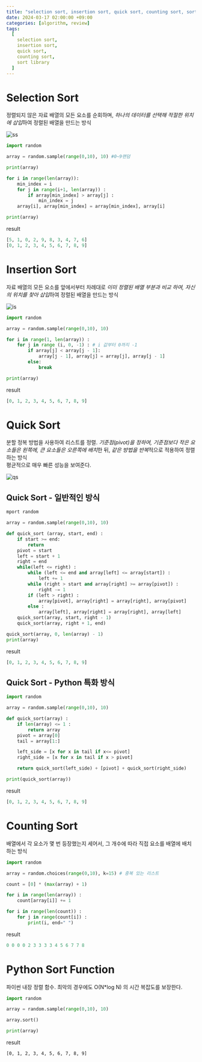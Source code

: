 ```yaml
---
title: "selection sort, insertion sort, quick sort, counting sort, sort library"
date: 2024-03-17 02:00:00 +09:00
categories: [algorithm, review]
tags:
  [
    selection sort,
    insertion sort,
    quick sort,
    counting sort,
    sort library
  ]
---
```


# Selection Sort

정렬되지 않은 자료 배열의 모든 요소를 순회하며, *하나의 데이터를 선택해 적절한 위치에 삽입*하여 정렬된 배열을 만드는 방식

![ss](https://upload.wikimedia.org/wikipedia/commons/3/3e/Sorting_selection_sort_anim.gif?20220209224152)

```python
import random

array = random.sample(range(0,10), 10) #0~9랜덤

print(array)

for i in range(len(array)):
    min_index = i
    for j in range(i+1, len(array)) :
        if array[min_index] > array[j] :
            min_index = j
    array[i], array[min_index] = array[min_index], array[i]

print(array)
```
result
```python
[5, 1, 0, 2, 9, 8, 3, 4, 7, 6]
[0, 1, 2, 3, 4, 5, 6, 7, 8, 9]
```

# Insertion Sort

자료 배열의 모든 요소를 앞에서부터 차례대로 *이미 정렬된 배열 부분과 비교 하여, 자신의 위치를 찾아 삽입*하여 정렬된 배열을 만드는 방식


![is](https://upload.wikimedia.org/wikipedia/commons/2/24/Sorting_insertion_sort_anim.gif)

```python
import random

array = random.sample(range(0,10), 10)

for i in range(1, len(array)) :
    for j in range (i, 0, -1) : # i 값부터 0까지 -1
        if array[j] < array[j - 1]:
            array[j - 1], array[j] = array[j], array[j - 1]
        else:
            break

print(array)
```
result
```python
[0, 1, 2, 3, 4, 5, 6, 7, 8, 9]
```
# Quick Sort

분할 정복 방법을 사용하여 리스트를 정렬. *기준점(pivot)을 정하여, 기준점보다 작은 요소들은 왼쪽에, 큰 요소들은 오른쪽에 배치*한 뒤, *같은 방법을 반복*적으로 적용하여 정렬하는 방식
<br/>
평균적으로 매우 빠른 성능을 보여준다.

![qs](https://upload.wikimedia.org/wikipedia/commons/6/6a/Sorting_quicksort_anim.gif)

## Quick Sort - 일반적인 방식

```python
mport random

array = random.sample(range(0,10), 10)

def quick_sort (array, start, end) :
    if start >= end:
        return
    pivot = start
    left = start + 1
    right = end
    while(left <= right) :
        while (left <= end and array[left] <= array[start]) :
            left += 1
        while (right > start and array[right] >= array[pivot]) :
            right -= 1
        if (left > right) :
            array[pivot], array[right] = array[right], array[pivot]
        else :
            array[left], array[right] = array[right], array[left]
    quick_sort(array, start, right - 1)
    quick_sort(array, right + 1, end)

quick_sort(array, 0, len(array) - 1)
print(array)
```
result
```python
[0, 1, 2, 3, 4, 5, 6, 7, 8, 9]
```

## Quick Sort - Python 특화 방식

```python
import random

array = random.sample(range(0,10), 10)

def quick_sort(array) :
    if len(array) <= 1 :
        return array
    pivot = array[0]
    tail = array[1:]

    left_side = [x for x in tail if x<= pivot]
    right_side = [x for x in tail if x > pivot]

    return quick_sort(left_side) + [pivot] + quick_sort(right_side)

print(quick_sort(array))
```
result
```python
[0, 1, 2, 3, 4, 5, 6, 7, 8, 9]
```

# Counting Sort

배열에서 각 요소가 몇 번 등장했는지 세어서, 그 개수에 따라 직접 요소를 배열에 배치하는 방식

```python
import random

array = random.choices(range(0,10), k=15) # 중복 있는 리스트

count = [0] * (max(array) + 1)

for i in range(len(array)) :
    count[array[i]] += 1

for i in range(len(count)) :
    for j in range(count[i]) :
        print(i, end=" ")
```
result
```python
0 0 0 0 2 3 3 3 3 4 5 6 7 7 8
```
# Python Sort Function

파이썬 내장 정렬 함수. 최악의 경우에도 O(N*log N) 의 시간 복잡도를 보장한다.

```python
import random

array = random.sample(range(0,10), 10)

array.sort()

print(array)
```
result
```
[0, 1, 2, 3, 4, 5, 6, 7, 8, 9]
```